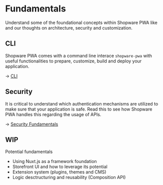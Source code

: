 # Fundamentals

Understand some of the foundational concepts within Shopware PWA like and our thoughts on architecture, security and customization.

## CLI

Shopware PWA comes with a command line interace `shopware-pwa` with useful functionalities to prepare, customize, build and deploy your application.

→ [CLI](./cli)

## Security <Badge text="new" type="info"/>

It is critical to understand which authentication mechanisms are utilized to make sure that your application is safe. Read this to see how Shopware PWA handles this regarding the usage of APIs.

→ [Security Fundamentals](./security)

## WIP <Badge text="coming soon"/>

Potential fundamentals

- Using Nuxt.js as a framework foundation
- Storefront UI and how to leverage its potential
- Extension system (plugins, themes and CMS)
- Logic desctructuring and reusability (Composition API)
